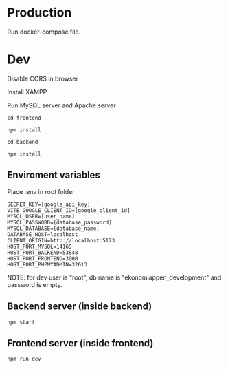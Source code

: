 # Production

Run docker-compose file.

# Dev

Disable CORS in browser

Install XAMPP

Run MySQL server and Apache server

`cd frontend`

`npm install`

`cd backend`

`npm install`

## Enviroment variables

Place .env in root folder

```
SECRET_KEY=[google_api_key]
VITE_GOOGLE_CLIENT_ID=[google_client_id]
MYSQL_USER=[user_name]
MYSQL_PASSWORD=[database_password]
MYSQL_DATABASE=[database_name]
DATABASE_HOST=localhost
CLIENT_ORIGIN=http://localhost:5173
HOST_PORT_MYSQL=14165
HOST_PORT_BACKEND=53848
HOST_PORT_FRONTEND=3000
HOST_PORT_PHPMYADMIN=32613
```

NOTE: for dev user is "root", db name is "ekonomiappen_development" and password is empty.

## Backend server (inside backend)

`npm start`


## Frontend server (inside frontend)

`npm run dev`